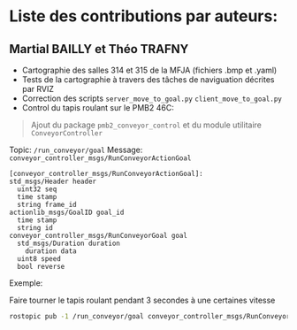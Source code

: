 # Liste des contributions par auteurs:

## Martial BAILLY et Théo TRAFNY

- Cartographie des salles 314 et 315 de la MFJA (fichiers .bmp et .yaml)
- Tests de la cartographie à travers des tâches de naviguation décrites par RVIZ
- Correction des scripts ``server_move_to_goal.py`` ``client_move_to_goal.py``
- Control du tapis roulant sur le PMB2 46C:
> Ajout du package ``pmb2_conveyor_control`` et du module utilitaire ``ConveyorController``

Topic: ``/run_conveyor/goal``
Message: ``conveyor_controller_msgs/RunConveyorActionGoal``
```
[conveyor_controller_msgs/RunConveyorActionGoal]:
std_msgs/Header header
  uint32 seq
  time stamp
  string frame_id
actionlib_msgs/GoalID goal_id
  time stamp
  string id
conveyor_controller_msgs/RunConveyorGoal goal
  std_msgs/Duration duration
    duration data
  uint8 speed
  bool reverse
```

Exemple:

Faire tourner le tapis roulant pendant 3 secondes à une certaines vitesse
```bash
rostopic pub -1 /run_conveyor/goal conveyor_controller_msgs/RunConveyorActionGoal "{header: {seq: 0, stamp: {secs: 0, nsecs: 0}, frame_id: ''}, goal_id: {stamp: {secs: 0, nsecs: 0}, id: ''}, goal: {duration: {data: {secs: 3, nsecs: 0}}, speed: 1}}"
```
